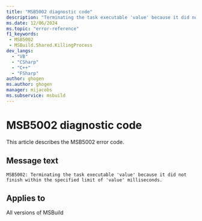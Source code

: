 ```yaml
---
title: "MSB5002 diagnostic code"
description: "Terminating the task executable 'value' because it did not finish within the specified limit of 'value' milliseconds."
ms.date: 12/06/2024
ms.topic: "error-reference"
f1_keywords:
 - MSB5002
 - MSBuild.Shared.KillingProcess
dev_langs:
  - "VB"
  - "CSharp"
  - "C++"
  - "FSharp"
author: ghogen
ms.author: ghogen
manager: mijacobs
ms.subservice: msbuild
---
```


# MSB5002 diagnostic code

<!-- :::ErrorDefinitionDescription::: -->
<!-- :::editable-content name="introDescription"::: -->
This article describes the MSB5002 error code.
<!-- :::editable-content-end::: -->

## Message text

```output
MSB5002: Terminating the task executable 'value' because it did not finish within the specified limit of 'value' milliseconds.
```

<!-- :::editable-content name="postOutputDescription"::: -->
<!--
{StrBegin="MSB5002: "}
-->
<!-- :::editable-content-end::: -->
<!-- :::ErrorDefinitionDescription-end::: -->

## Applies to

All versions of MSBuild
